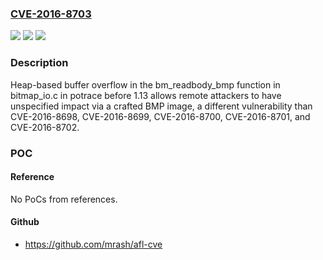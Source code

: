 ### [CVE-2016-8703](https://cve.mitre.org/cgi-bin/cvename.cgi?name=CVE-2016-8703)
![](https://img.shields.io/static/v1?label=Product&message=n%2Fa&color=blue)
![](https://img.shields.io/static/v1?label=Version&message=n%2Fa&color=blue)
![](https://img.shields.io/static/v1?label=Vulnerability&message=n%2Fa&color=brighgreen)

### Description

Heap-based buffer overflow in the bm_readbody_bmp function in bitmap_io.c in potrace before 1.13 allows remote attackers to have unspecified impact via a crafted BMP image, a different vulnerability than CVE-2016-8698, CVE-2016-8699, CVE-2016-8700, CVE-2016-8701, and CVE-2016-8702.

### POC

#### Reference
No PoCs from references.

#### Github
- https://github.com/mrash/afl-cve

